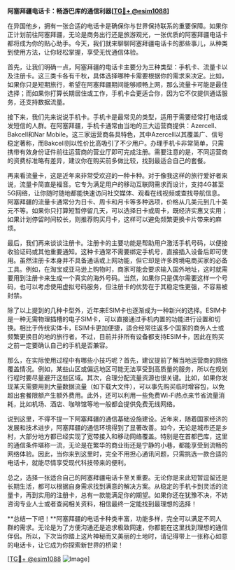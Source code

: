 **阿塞拜疆电话卡：畅游巴库的通信利器[[TG💪+ @esim1088](https://t.me/s/esim1088)]**

在异国他乡，拥有一张合适的电话卡是确保你与世界保持联系的重要保障。如果你正计划前往阿塞拜疆，无论是商务出行还是旅游观光，一张优质的阿塞拜疆电话卡都将成为你的贴心助手。今天，我们就来聊聊阿塞拜疆电话卡的那些事儿，从种类到使用方法，让你轻松掌握，享受无忧通信体验。

首先，让我们明确一点，阿塞拜疆的电话卡主要分为三种类型：手机卡、流量卡以及注册卡。这三类卡各有千秋，具体选择哪种卡需要根据你的需求来决定。比如，如果你只是短期旅行，希望在阿塞拜疆期间能够顺畅上网，那么流量卡可能是最佳选择；而如果你打算长期居住或工作，手机卡会更适合你，因为它不仅提供通话服务，还支持数据流量。

接下来，我们先来说说手机卡。手机卡是最常见的类型，适用于需要经常打电话或发短信的人群。在阿塞拜疆，手机卡通常由当地的三大运营商提供：Azercell、Bakcell和Nar Mobile。这三家运营商各具特色，其中Azercell以其覆盖广、信号稳定著称，而Bakcell则以性价比高吸引了不少用户。办理手机卡非常简单，只需携带有效身份证件前往运营商的营业厅即可完成注册。需要注意的是，不同运营商的资费标准略有差异，建议你在购买前多做比较，找到最适合自己的套餐。

再来看流量卡，这是近年来非常受欢迎的一种卡种。对于像我这样的旅行爱好者来说，流量卡简直是福音。它专为满足用户的移动互联网需求而设计，支持4G甚至5G网络，让你随时随地都能快速访问社交媒体、观看在线视频或查找导航信息。阿塞拜疆的流量卡通常分为日卡、周卡和月卡等多种选项，价格从几美元到几十美元不等。如果你只打算短暂停留几天，可以选择日卡或周卡，既经济实惠又实用；如果计划停留时间较长，则推荐购买月卡，这样可以避免频繁更换卡片带来的麻烦。

最后，我们再来谈谈注册卡。注册卡的主要功能是帮助用户激活手机号码，以便接收验证码或其他重要通知。这种卡通常不需要绑定手机号，直接插入设备后即可使用。虽然注册卡本身并不具备通话或上网功能，但它却是许多跨境电商买家的必备工具。例如，在淘宝或亚马逊上购物时，商家可能会要求输入国外地址，这时就需要用到注册卡来生成一个真实的海外号码。当然，如果你只是偶尔需要这样一个号码，也可以考虑使用虚拟号码服务，但注册卡的优势在于其稳定性更强，不容易被封禁。

除了以上提到的几种卡型外，近年来ESIM卡也逐渐成为一种新兴的选择。ESIM卡是一种无需物理插槽的电子SIM卡，可以直接通过手机内置的功能进行设置和切换。相比于传统实体卡，ESIM卡更加便捷，适合经常往返多个国家的商务人士或频繁更换目的地的旅行者。不过，目前并非所有设备都支持ESIM卡，因此在购买之前一定要确认自己的手机是否兼容。

那么，在实际使用过程中有哪些小技巧呢？首先，建议提前了解当地运营商的网络覆盖情况。例如，某些山区或偏远地区可能无法享受到高质量的服务，所以在规划行程时要尽量避开这些区域。其次，合理分配流量资源也很关键。比如，如果你发现某天需要用到大量数据流量（如下载大文件），可以事先购买临时增容包，以免超出套餐限额产生额外费用。此外，还可以利用一些免费Wi-Fi热点来节省流量消耗，比如机场、酒店、咖啡馆等地一般都会提供免费无线网络。

说到这里，不得不提一下阿塞拜疆的通信基础设施建设。近年来，随着国家经济的发展和技术进步，阿塞拜疆的通信环境得到了显著改善。如今，无论是城市还是乡村，大部分地方都已经实现了宽带接入和移动网络覆盖。特别是在首都巴库，这里的通信条件堪称一流，无论是在繁华的商业街还是宁静的小巷，都能享受到流畅的网络体验。因此，当你来到这里时，完全不用担心通讯问题，只需挑选一款合适的电话卡，就能尽情享受现代科技带来的便利。

总之，选择一张适合自己的阿塞拜疆电话卡至关重要。无论你是来此短暂逗留还是长期生活，都可以根据自身需求找到满意的解决方案。从稳定的手机卡到灵活的流量卡，再到实用的注册卡，总有一款能满足你的期望。如果你还在犹豫不决，不妨咨询专业人士或者查阅相关资料，相信最终一定能找到最理想的选择！

**总结一下吧！**阿塞拜疆的电话卡种类丰富，功能多样，完全可以满足不同人群的需求。无论是为了方便沟通还是追求极致网速，你都能在这里找到理想的通信伴侣。所以，下次当你踏上这片神秘而又美丽的土地时，请记得带上一张称心如意的电话卡，让它成为你探索新世界的桥梁！

[[TG💪+ @esim1088](https://t.me/s/esim1088) ![Image](https://i.postimg.cc/4NQfJmqS/Snipaste-2025-05-13-00-14-12.png)]